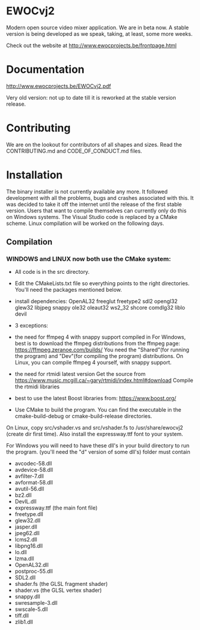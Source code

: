 # EWOCvj2
Modern open source video mixer application.  We are in beta now.
A stable version is being developed as we speak, taking, at least, some more weeks.

Check out the website at http://www.ewocprojects.be/frontpage.html

# Documentation
http://www.ewocprojects.be/EWOCvj2.pdf

Very old version: not up to date till it is reworked at the stable version release.

# Contributing
We are on the lookout for contributors of all shapes and sizes.
Read the CONTRIBUTING.md and CODE_OF_CONDUCT.md files.

# Installation

The binary installer is not currently available any more.  It followed development with all the problems, bugs and crashes associated with this.  It was decided to take it off the internet until the release of the first stable version.
Users that want to compile themselves can currently only do this on Windows systems.  The Visual Studio code is replaced by a CMake scheme.  Linux compilation will be worked on the following days.

## Compilation

### WINDOWS and LINUX now both use the CMake system:
* All code is in the src directory.
* Edit the CMakeLists.txt file so everything points to the right directories.  You'll need the packages mentioned below.
* install dependencies:
  OpenAL32
  freeglut
  freetype2
  sdl2
  opengl32
  glew32
  libjpeg
  snappy
  ole32
  oleaut32
  ws2_32
  shcore
  comdlg32
  liblo
  devil
* 3 exceptions:
* the need for ffmpeg 4 with snappy support compiled in
  For Windows, best is to download the ffmpeg distributions from the ffmpeg page:
  https://ffmpeg.zeranoe.com/builds/
  You need the "Shared"(for running the program) and "Dev"(for compiling the program) distributions.
  On Linux, you can compile ffmpeg 4 yourself, with snappy support.
* the need for rtmidi latest version
Get the source from https://www.music.mcgill.ca/~gary/rtmidi/index.html#download
Compile the rtmidi libraries
* best to use the latest Boost libraries from:
https://www.boost.org/

* Use CMake to build the program.  You can find the executable in the cmake-build-debug or cmake-build-release directories.

On Linux, copy src/vshader.vs and src/vshader.fs to /usr/share/ewocvj2 (create dir first time).  Also install the expressway.ttf font to your system.

For Windows you will need to have these dll's in your build directory to run the program. (you'll need the "d" version of some dll's) folder must contain
* avcodec-58.dll
* avdevice-58.dll
* avfilter-7.dll
* avformat-58.dll
* avutil-56.dll
* bz2.dll
* DevIL.dll
* expressway.ttf (the main font file)
* freetype.dll
* glew32.dll
* jasper.dll
* jpeg62.dll
* lcms2.dll
* libpng16.dll
* lo.dll
* lzma.dll
* OpenAL32.dll
* postproc-55.dll
* SDL2.dll
* shader.fs (the GLSL fragment shader)
* shader.vs (the GLSL vertex shader)
* snappy.dll
* swresample-3.dll
* swscale-5.dll
* tiff.dll
* zlib1.dll
